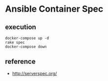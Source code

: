 # Ansible Container Spec

## execution
```
docker-compose up -d
rake spec
docker-compose down
```
## reference
* http://serverspec.org/
